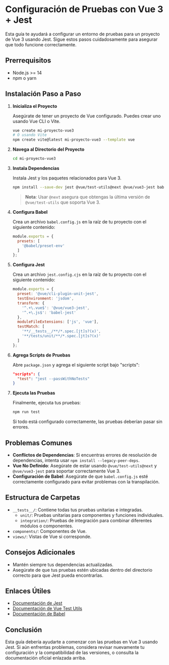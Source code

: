 # Configuración de Pruebas con Vue 3 + Jest

Esta guía te ayudará a configurar un entorno de pruebas para un proyecto de Vue 3 usando Jest. Sigue estos pasos cuidadosamente para asegurar que todo funcione correctamente.

## Prerrequisitos
- Node.js >= 14
- npm o yarn

## Instalación Paso a Paso

1. **Inicializa el Proyecto**
   
   Asegúrate de tener un proyecto de Vue configurado. Puedes crear uno usando Vue CLI o Vite.
   
   ```bash
   vue create mi-proyecto-vue3
   # O usando Vite
   npm create vite@latest mi-proyecto-vue3 --template vue
   ```

2. **Navega al Directorio del Proyecto**
   
   ```bash
   cd mi-proyecto-vue3
   ```

3. **Instala Dependencias**
   
   Instala Jest y los paquetes relacionados para Vue 3.
   
   ```bash
   npm install --save-dev jest @vue/test-utils@next @vue/vue3-jest babel-jest @babel/preset-env
   ```

   > **Nota**: Usar `@next` asegura que obtengas la última versión de `@vue/test-utils` que soporta Vue 3.

4. **Configura Babel**

   Crea un archivo `babel.config.js` en la raíz de tu proyecto con el siguiente contenido:

   ```js
   module.exports = {
     presets: [
       '@babel/preset-env'
     ]
   };
   ```

5. **Configura Jest**

   Crea un archivo `jest.config.cjs` en la raíz de tu proyecto con el siguiente contenido:

   ```js
   module.exports = {
     preset: '@vue/cli-plugin-unit-jest',
     testEnvironment: 'jsdom',
     transform: {
       '^.+\.vue$': '@vue/vue3-jest',
       '^.+\.js$': 'babel-jest'
     },
     moduleFileExtensions: ['js', 'vue'],
     testMatch: [
       '**/__tests__/**/*.spec.[jt]s?(x)',
       '**/tests/unit/**/*.spec.[jt]s?(x)'
     ]
   };
   ```

6. **Agrega Scripts de Pruebas**

   Abre `package.json` y agrega el siguiente script bajo "scripts":

   ```json
   "scripts": {
     "test": "jest --passWithNoTests"
   }
   ```

7. **Ejecuta las Pruebas**

   Finalmente, ejecuta tus pruebas:

   ```bash
   npm run test
   ```

   Si todo está configurado correctamente, las pruebas deberían pasar sin errores.

## Problemas Comunes

- **Conflictos de Dependencias**: Si encuentras errores de resolución de dependencias, intenta usar `npm install --legacy-peer-deps`.
- **Vue No Definido**: Asegúrate de estar usando `@vue/test-utils@next` y `@vue/vue3-jest` para soportar correctamente Vue 3.
- **Configuración de Babel**: Asegúrate de que `babel.config.js` esté correctamente configurado para evitar problemas con la transpilación.

## Estructura de Carpetas
- `__tests__/`: Contiene todas tus pruebas unitarias e integradas.
  - `unit/`: Pruebas unitarias para componentes y funciones individuales.
  - `integration/`: Pruebas de integración para combinar diferentes módulos o componentes.
- `components/`: Componentes de Vue.
- `views/`: Vistas de Vue si corresponde.

## Consejos Adicionales
- Mantén siempre tus dependencias actualizadas.
- Asegúrate de que tus pruebas estén ubicadas dentro del directorio correcto para que Jest pueda encontrarlas.

## Enlaces Útiles
- [Documentación de Jest](https://jestjs.io/docs/getting-started)
- [Documentación de Vue Test Utils](https://next.vue-test-utils.vuejs.org/guide/)
- [Documentación de Babel](https://babeljs.io/docs/en/)

## Conclusión
Esta guía debería ayudarte a comenzar con las pruebas en Vue 3 usando Jest. Si aún enfrentas problemas, considera revisar nuevamente tu configuración y la compatibilidad de las versiones, o consulta la documentación oficial enlazada arriba.
